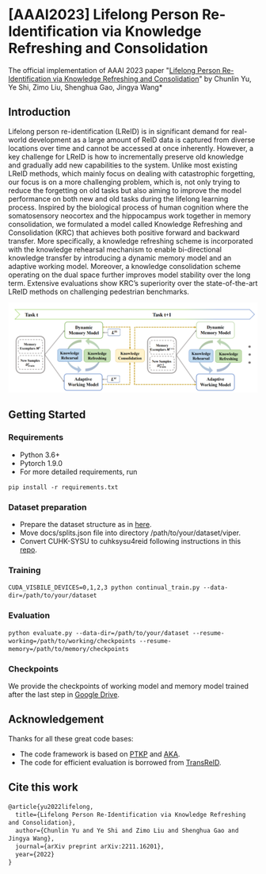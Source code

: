 # [AAAI2023] Lifelong Person Re-Identification via Knowledge Refreshing and Consolidation
The official implementation of AAAI 2023 paper "[Lifelong Person Re-Identification via Knowledge Refreshing and Consolidation](https://arxiv.org/abs/2211.16201)" by Chunlin Yu, Ye Shi, Zimo Liu, Shenghua Gao, Jingya Wang*

## Introduction
Lifelong person re-identification (LReID) is in significant demand for real-world development as a large amount of ReID data is captured from diverse locations over time and cannot be accessed at once inherently. However, a key challenge for LReID is how to incrementally preserve old knowledge and gradually add new capabilities to the system. Unlike most existing LReID methods, which mainly focus on dealing with catastrophic forgetting, our focus is on a more challenging problem, which is, not only trying to reduce the forgetting on old tasks but also aiming to improve the model performance on both new and old tasks during the lifelong learning process. Inspired by the biological process of human cognition where the somatosensory neocortex and the hippocampus work together in memory consolidation, we formulated a model called Knowledge Refreshing and Consolidation (KRC) that achieves both positive forward and backward transfer. More specifically, a knowledge refreshing scheme is incorporated with the knowledge rehearsal mechanism to enable bi-directional knowledge transfer by introducing a dynamic memory model and an adaptive working model. Moreover, a knowledge consolidation scheme operating on the dual space further improves model stability over the long term. Extensive evaluations show KRC’s superiority over the state-of-the-art LReID methods on challenging pedestrian benchmarks.

![](./docs/KRKC_fig.png)
## Getting Started
### Requirements
- Python 3.6+
- Pytorch 1.9.0
- For more detailed requirements, run
```
pip install -r requirements.txt
```
### Dataset preparation
- Prepare the dataset structure as in [here](https://github.com/cly234/LReID-KRKC/blob/main/docs/dataset_structure.md).
- Move docs/splits.json file into directory /path/to/your/dataset/viper.
- Convert CUHK-SYSU to cuhksysu4reid following instructions in this [repo](https://github.com/TPCD/LifelongReID).
### Training
```
CUDA_VISBILE_DEVICES=0,1,2,3 python continual_train.py --data-dir=/path/to/your/dataset
```

### Evaluation
```
python evaluate.py --data-dir=/path/to/your/dataset --resume-working=/path/to/working/checkpoints --resume-memory=/path/to/memory/checkpoints
```
### Checkpoints
We provide the checkpoints of working model and memory model trained after the last step in [Google Drive](https://drive.google.com/drive/folders/1rDFTr7jsLrxnMMFL54meB03CkXu5Yh63?usp=sharing).
## Acknowledgement
Thanks for all these great code bases:
- The code framework is based on [PTKP](https://github.com/g3956/PTKP) and [AKA](https://github.com/TPCD/LifelongReID).
- The code for efficient evaluation is borrowed from [TransReID](https://github.com/damo-cv/TransReID).
## Cite this work
```
@article{yu2022lifelong,
  title={Lifelong Person Re-Identification via Knowledge Refreshing and Consolidation},
  author={Chunlin Yu and Ye Shi and Zimo Liu and Shenghua Gao and Jingya Wang},
  journal={arXiv preprint arXiv:2211.16201},
  year={2022}
}
```
